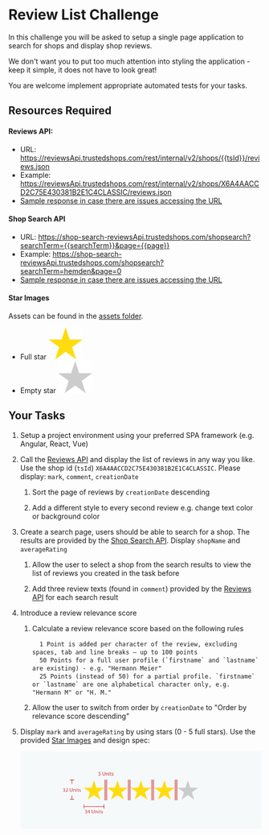# Review List Challenge

In this challenge you will be asked to setup a single page application to search for shops and display shop reviews.

We don't want you to put too much attention into styling the application - keep it simple, it does not have to look great!

You are welcome implement appropriate automated tests for your tasks.

## Resources Required

#### Reviews API:

- URL: https://reviewsApi.trustedshops.com/rest/internal/v2/shops/{{tsId}}/reviews.json
- Example: https://reviewsApi.trustedshops.com/rest/internal/v2/shops/X6A4AACCD2C75E430381B2E1C4CLASSIC/reviews.json
- [Sample response in case there are issues accessing the URL](samples/shop-search.json)

#### Shop Search API

- URL: https://shop-search-reviewsApi.trustedshops.com/shopsearch?searchTerm={{searchTerm}}&page={{page}}
- Example: https://shop-search-reviewsApi.trustedshops.com/shopsearch?searchTerm=hemden&page=0
- [Sample response in case there are issues accessing the URL](samples/shop-search.json)

#### Star Images
Assets can be found in the [assets folder](assets).
- Full star ![assets/star-full.png](assets/star-full.png)
- Empty star ![assets/star-empty.png](assets/star-empty.png)

## Your Tasks

1. Setup a project environment using your preferred SPA framework (e.g. Angular, React, Vue)

1. Call the [Reviews API](#reviews-api) and display the list of reviews in any way you like. Use the shop id (`tsId`) `X6A4AACCD2C75E430381B2E1C4CLASSIC`. Please display: `mark`, `comment`, `creationDate`

    1. Sort the page of reviews by `creationDate` descending

    1. Add a different style to every second review e.g. change text color or background color
  
1. Create a search page, users should be able to search for a shop. The results are provided by the [Shop Search API](#shop-search-api). Display `shopName` and `averageRating`

   1. Allow the user to select a shop from the search results to view the list of reviews you created in the task before

   1. Add three review texts (found in `comment`) provided by the [Reviews API](#reviews-api) for each search result

1. Introduce a review relevance score

   1.	Calculate a review relevance score based on the following rules
      
         ```
           1 Point is added per character of the review, excluding spaces, tab and line breaks – up to 100 points
           50 Points for a full user profile (`firstname` and `lastname` are existing) - e.g. "Hermann Meier"
           25 Points (instead of 50) for a partial profile. `firstname` or `lastname` are one alphabetical character only, e.g. "Hermann M" or "H. M."
         ```
   
   1.	Allow the user to switch from order by `creationDate` to "Order by relevance score descending"

1. Display `mark` and `averageRating` by using stars (0 - 5 full stars). Use the provided [Star Images](#star-images) and design spec:

   ![Star Design Spec](assets/star-spec.png)
